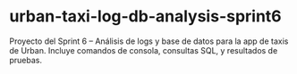 # urban-taxi-log-db-analysis-sprint6
Proyecto del Sprint 6 – Análisis de logs y base de datos para la app de taxis de Urban. Incluye comandos de consola, consultas SQL, y resultados de pruebas.
